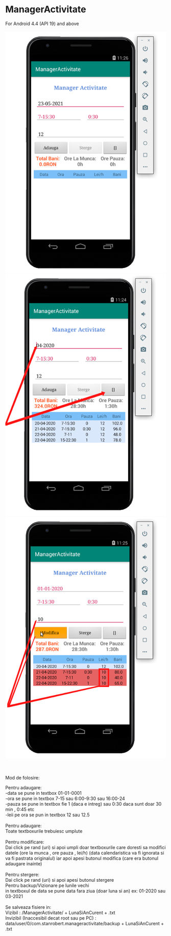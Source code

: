 # ManagerActivitate
For Android 4.4 (API 19) and above
<br>
<br>
![alt text](https://raw.githubusercontent.com/robertstandev/ManagerActivitate/main/README/Images/Default.png)
![alt text](https://raw.githubusercontent.com/robertstandev/ManagerActivitate/main/README/Images/PreviousMonths.png)
![alt text](https://raw.githubusercontent.com/robertstandev/ManagerActivitate/main/README/Images/MultiModify.png)

<br>
<br>
Mod de folosire:

Pentru adaugare:
<br>
-data se pune in textbox                         01-01-0001
<br>
-ora se pune in textbox                          7-15 sau 6:00-9:30 sau 16:00-24
<br>
-pauza se pune in textbox                        fie 1 (daca e intreg) sau 0:30 daca sunt doar 30 min , 0:45 etc
<br>
-leii pe ora se pun in textbox                   12 sau 12.5
<br>
<br>
Pentru adaugare:
<br>
Toate textboxurile trebuiesc umplute
<br>
<br>
Pentru modificare:
<br>
Dai click pe rand (uri) si apoi umpli doar textboxurile care doresti sa modifici datele (ore la munca , ore pauza , lei/h)
(data calendaristica va fi ignorata si va fi pastrata originalul) iar apoi apesi butonul modifica (care era butonul adaugare inainte)
<br>
<br>
Pentru stergere:
<br>
Dai click pe rand (uri) si apoi apesi butonul stergere
<br>
Pentru backup/Vizionare pe lunile vechi
<br>
in textboxul de data se pune data fara ziua (doar luna si an) ex: 01-2020   sau    03-2021
<br>
<br>
Se salveaza fisiere in:
<br>
Vizibil :  /ManagerActivitate/ + LunaSiAnCurent + .txt
<br>
Invizibil (Inaccesibil decat root sau pe PC) : data/user/0/com.stanrobert.manageractivitate/backup + LunaSiAnCurent + .txt
